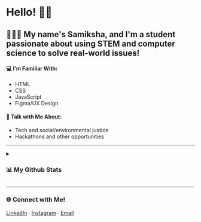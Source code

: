 # Hello! 👋🏽
## 👩🏽‍💻 My name's Samiksha, and I'm a student passionate about using STEM and computer science to solve real-world issues!

#### 💻 I'm Familiar With:
- HTML
- CSS
- JavaScript
- Figma/UX Design

#### 💬 Talk with Me About:
- Tech and social/environmental justice
- Hackathons and other opportunities
---
<details>
  <summary><h3>📊 My Github Stats</h3></summary>
  <br>
  <img src = "https://github-readme-stats.vercel.app/api?username=slingann&show_icons=true&include_all_commits=true&border_radius=20px&theme=graywhite">
  <br>
  <img src = "https://github-readme-stats.vercel.app/api/top-langs/?username=slingann&layout=compact&border_radius=20px&theme=graywhite&custom_title=Samiksha's+Top+Languages">
</details>

---
### 🌐 Connect with Me!
[LinkedIn](https://www.linkedin.com/in/samikshalingan/)  ∙  [Instagram](https://instagram.com/samiksh.a)  ∙  [Email](mailto:slingan01@gmail.com)
